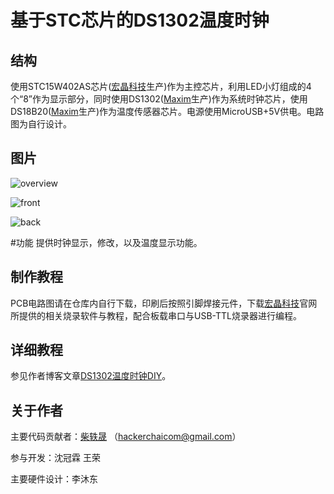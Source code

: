 # 基于STC芯片的DS1302温度时钟

## 结构
  使用STC15W402AS芯片([宏晶科技](http://www.stcmcu.com/)生产)作为主控芯片，利用LED小灯组成的4个“8”作为显示部分，同时使用DS1302([Maxim](https://www.maximintegrated.com)生产)作为系统时钟芯片，使用DS18B20([Maxim](https://www.maximintegrated.com)生产)作为温度传感器芯片。电源使用MicroUSB+5V供电。电路图为自行设计。
## 图片
![overview](https://blog.hackerchai.com/wp-content/uploads/2016/08/DSC_0072-min.jpg)

![front](https://blog.hackerchai.com/wp-content/uploads/2016/08/DSC_0093.jpg)

![back](https://blog.hackerchai.com/wp-content/uploads/2016/08/DSC_0087-min.jpg)

#功能
  提供时钟显示，修改，以及温度显示功能。
## 制作教程
  PCB电路图请在仓库内自行下载，印刷后按照引脚焊接元件，下载[宏晶科技](http://www.stcmcu.com/)官网所提供的相关烧录软件与教程，配合板载串口与USB-TTL烧录器进行编程。
## 详细教程
  参见作者博客文章[DS1302温度时钟DIY](https://blog.hackerchai.com/ds1302-ds18b20-stc15-clock/)。
## 关于作者
主要代码贡献者：[柴轶晟](https://hackerchai.com) （hackerchaicom@gmail.com）

参与开发：沈冠霖 王荣

主要硬件设计：李沐东
